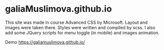 # galiaMuslimova.github.io

This site was made in course Advanced CSS by Microsoft. Layout and images were taken there.
Styles were written and compiled by scss. 
I also add some JQuery scripts for menu toggle (in mobile) and images animation.

Demo https://galiamuslimova.github.io/
